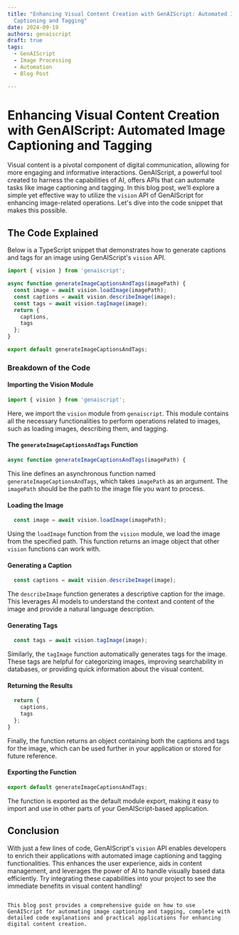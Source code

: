 ```yaml
---
title: "Enhancing Visual Content Creation with GenAIScript: Automated Image
  Captioning and Tagging"
date: 2024-09-19
authors: genaiscript
draft: true
tags:
  - GenAIScript
  - Image Processing
  - Automation
  - Blog Post

---
```


# Enhancing Visual Content Creation with GenAIScript: Automated Image Captioning and Tagging

Visual content is a pivotal component of digital communication, allowing for more engaging and informative interactions. GenAIScript, a powerful tool created to harness the capabilities of AI, offers APIs that can automate tasks like image captioning and tagging. In this blog post, we’ll explore a simple yet effective way to utilize the `vision` API of GenAIScript for enhancing image-related operations. Let's dive into the code snippet that makes this possible.

## The Code Explained

Below is a TypeScript snippet that demonstrates how to generate captions and tags for an image using GenAIScript's `vision` API.

```typescript
import { vision } from 'genaiscript';

async function generateImageCaptionsAndTags(imagePath) {
  const image = await vision.loadImage(imagePath);
  const captions = await vision.describeImage(image);
  const tags = await vision.tagImage(image);
  return {
    captions,
    tags
  };
}

export default generateImageCaptionsAndTags;
```

### Breakdown of the Code

#### Importing the Vision Module
```typescript
import { vision } from 'genaiscript';
```
Here, we import the `vision` module from `genaiscript`. This module contains all the necessary functionalities to perform operations related to images, such as loading images, describing them, and tagging.

#### The `generateImageCaptionsAndTags` Function
```typescript
async function generateImageCaptionsAndTags(imagePath) {
```
This line defines an asynchronous function named `generateImageCaptionsAndTags`, which takes `imagePath` as an argument. The `imagePath` should be the path to the image file you want to process.

#### Loading the Image
```typescript
  const image = await vision.loadImage(imagePath);
```
Using the `loadImage` function from the `vision` module, we load the image from the specified path. This function returns an image object that other `vision` functions can work with.

#### Generating a Caption
```typescript
  const captions = await vision.describeImage(image);
```
The `describeImage` function generates a descriptive caption for the image. This leverages AI models to understand the context and content of the image and provide a natural language description.

#### Generating Tags
```typescript
  const tags = await vision.tagImage(image);
```
Similarly, the `tagImage` function automatically generates tags for the image. These tags are helpful for categorizing images, improving searchability in databases, or providing quick information about the visual content.

#### Returning the Results
```typescript
  return {
    captions,
    tags
  };
}
```
Finally, the function returns an object containing both the captions and tags for the image, which can be used further in your application or stored for future reference.

#### Exporting the Function
```typescript
export default generateImageCaptionsAndTags;
```
The function is exported as the default module export, making it easy to import and use in other parts of your GenAIScript-based application.

## Conclusion

With just a few lines of code, GenAIScript's `vision` API enables developers to enrich their applications with automated image captioning and tagging functionalities. This enhances the user experience, aids in content management, and leverages the power of AI to handle visually based data efficiently. Try integrating these capabilities into your project to see the immediate benefits in visual content handling!
```

This blog post provides a comprehensive guide on how to use GenAIScript for automating image captioning and tagging, complete with detailed code explanations and practical applications for enhancing digital content creation.